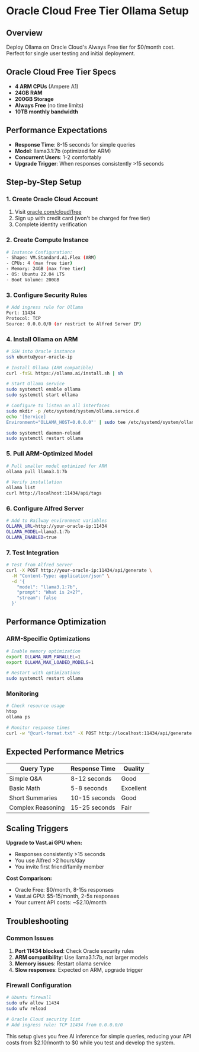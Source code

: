 # Oracle Cloud Free Tier Ollama Setup

## Overview
Deploy Ollama on Oracle Cloud's Always Free tier for $0/month cost. Perfect for single user testing and initial deployment.

## Oracle Cloud Free Tier Specs
- **4 ARM CPUs** (Ampere A1)
- **24GB RAM** 
- **200GB Storage**
- **Always Free** (no time limits)
- **10TB monthly bandwidth**

## Performance Expectations
- **Response Time**: 8-15 seconds for simple queries
- **Model**: llama3.1:7b (optimized for ARM)
- **Concurrent Users**: 1-2 comfortably
- **Upgrade Trigger**: When responses consistently >15 seconds

## Step-by-Step Setup

### 1. Create Oracle Cloud Account
1. Visit [oracle.com/cloud/free](https://oracle.com/cloud/free)
2. Sign up with credit card (won't be charged for free tier)
3. Complete identity verification

### 2. Create Compute Instance
```bash
# Instance Configuration:
- Shape: VM.Standard.A1.Flex (ARM)
- CPUs: 4 (max free tier)
- Memory: 24GB (max free tier)
- OS: Ubuntu 22.04 LTS
- Boot Volume: 200GB
```

### 3. Configure Security Rules
```bash
# Add ingress rule for Ollama
Port: 11434
Protocol: TCP
Source: 0.0.0.0/0 (or restrict to Alfred Server IP)
```

### 4. Install Ollama on ARM
```bash
# SSH into Oracle instance
ssh ubuntu@your-oracle-ip

# Install Ollama (ARM compatible)
curl -fsSL https://ollama.ai/install.sh | sh

# Start Ollama service
sudo systemctl enable ollama
sudo systemctl start ollama

# Configure to listen on all interfaces
sudo mkdir -p /etc/systemd/system/ollama.service.d
echo '[Service]
Environment="OLLAMA_HOST=0.0.0.0"' | sudo tee /etc/systemd/system/ollama.service.d/override.conf

sudo systemctl daemon-reload
sudo systemctl restart ollama
```

### 5. Pull ARM-Optimized Model
```bash
# Pull smaller model optimized for ARM
ollama pull llama3.1:7b

# Verify installation
ollama list
curl http://localhost:11434/api/tags
```

### 6. Configure Alfred Server
```bash
# Add to Railway environment variables
OLLAMA_URL=http://your-oracle-ip:11434
OLLAMA_MODEL=llama3.1:7b
OLLAMA_ENABLED=true
```

### 7. Test Integration
```bash
# Test from Alfred Server
curl -X POST http://your-oracle-ip:11434/api/generate \
  -H "Content-Type: application/json" \
  -d '{
    "model": "llama3.1:7b",
    "prompt": "What is 2+2?",
    "stream": false
  }'
```

## Performance Optimization

### ARM-Specific Optimizations
```bash
# Enable memory optimization
export OLLAMA_NUM_PARALLEL=1
export OLLAMA_MAX_LOADED_MODELS=1

# Restart with optimizations
sudo systemctl restart ollama
```

### Monitoring
```bash
# Check resource usage
htop
ollama ps

# Monitor response times
curl -w "@curl-format.txt" -X POST http://localhost:11434/api/generate
```

## Expected Performance Metrics

| Query Type | Response Time | Quality |
|------------|---------------|---------|
| Simple Q&A | 8-12 seconds | Good |
| Basic Math | 5-8 seconds | Excellent |
| Short Summaries | 10-15 seconds | Good |
| Complex Reasoning | 15-25 seconds | Fair |

## Scaling Triggers

**Upgrade to Vast.ai GPU when:**
- Responses consistently >15 seconds
- You use Alfred >2 hours/day
- You invite first friend/family member

**Cost Comparison:**
- Oracle Free: $0/month, 8-15s responses
- Vast.ai GPU: $5-15/month, 2-5s responses
- Your current API costs: ~$2.10/month

## Troubleshooting

### Common Issues
1. **Port 11434 blocked**: Check Oracle security rules
2. **ARM compatibility**: Use llama3.1:7b, not larger models
3. **Memory issues**: Restart ollama service
4. **Slow responses**: Expected on ARM, upgrade trigger

### Firewall Configuration
```bash
# Ubuntu firewall
sudo ufw allow 11434
sudo ufw reload

# Oracle Cloud security list
# Add ingress rule: TCP 11434 from 0.0.0.0/0
```

This setup gives you free AI inference for simple queries, reducing your API costs from $2.10/month to $0 while you test and develop the system.
